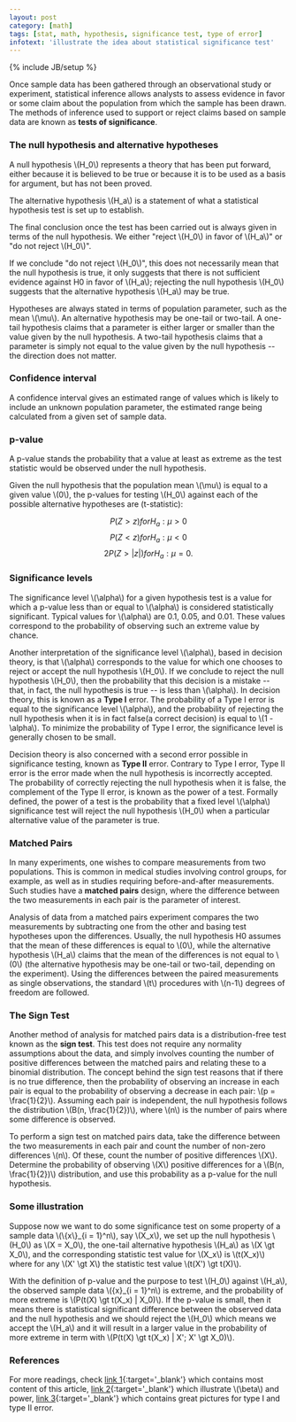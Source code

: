 ```yaml
---
layout: post
category: [math]
tags: [stat, math, hypothesis, significance test, type of error]
infotext: 'illustrate the idea about statistical significance test'
---
```

{% include JB/setup %}

<script type="text/javascript" src="http://cdn.mathjax.org/mathjax/latest/MathJax.js?config=TeX-AMS-MML_HTMLorMML"></script>

Once sample data has been gathered through an observational study or 
experiment, statistical inference allows analysts to assess evidence in 
favor or some claim about the population from which the sample has been 
drawn. The methods of inference used to support or reject claims based on 
sample data are known as __tests of significance__.

### The null hypothesis and alternative hypotheses

A null hypothesis \\(H_0\\) represents a theory that has been put forward, 
either because it is believed to be true or because it is to be used as a 
basis for argument, but has not been proved.

The alternative hypothesis \\(H_a\\) is a statement of what a statistical 
hypothesis test is set up to establish.

The final conclusion once the test has been carried out is always given in 
terms of the null hypothesis. We either "reject \\(H_0\\) in favor of 
\\(H_a\\)" or "do not reject \\(H_0\\)".

If we conclude "do not reject \\(H_0\\)", this does not necessarily mean 
that the null hypothesis is true, it only suggests that there is not 
sufficient evidence against H0 in favor of \\(H_a\\); rejecting the null 
hypothesis \\(H_0\\) suggests that the alternative hypothesis \\(H_a\\) may 
be true.

Hypotheses are always stated in terms of population parameter, such as 
the mean \\(\mu\\). An alternative hypothesis may be one-tail or two-tail. 
A one-tail hypothesis claims that a parameter is either larger or smaller 
than the value given by the null hypothesis. A two-tail hypothesis claims 
that a parameter is simply not equal to the value given by the null 
hypothesis -- the direction does not matter.

### Confidence interval

A confidence interval gives an estimated range of values which is likely to 
include an unknown population parameter, the estimated range being 
calculated from a given set of sample data.

### p-value

A p-value stands the probability that a value at least as extreme as the 
test statistic would be observed under the null hypothesis.

Given the null hypothesis that the population mean \\(\mu\\) is equal to a 
given value \\(0\\), the p-values for testing \\(H_0\\) against each of 
the possible alternative hypotheses are (t-statistic):

$$
P(Z \gt z) for H_a: \mu \gt 0
$$
$$
P(Z \lt z) for H_a: \mu \lt 0
$$
$$
2P(Z \gt |z|) for H_a: \mu = 0.
$$

### Significance levels

The significance level \\(\alpha\\) for a given hypothesis test is a value 
for which a p-value less than or equal to \\(\alpha\\) is considered 
statistically significant. Typical values for \\(\alpha\\) are 0.1, 0.05, 
and 0.01. These values correspond to the probability of observing such an 
extreme value by chance.

Another interpretation of the significance level \\(\alpha\\), based in 
decision theory, is that \\(\alpha\\) corresponds to the value for which 
one chooses to reject or accept the null hypothesis \\(H_0\\). If we 
conclude to reject the null hypothesis \\(H_0\\), then the probability that 
this decision is a mistake -- that, in fact, the null hypothesis is true 
-- is less than \\(\alpha\\). In decision theory, this is known as a 
__Type I__ error. The probability of a Type I error is equal to the 
significance level \\(\alpha\\), and the probability of rejecting the 
null hypothesis when it is in fact false(a correct decision) is equal to 
\\(1 - \alpha\\). To minimize the probability of Type I error, the 
significance level is generally chosen to be small.

Decision theory is also concerned with a second error possible in 
significance testing, known as __Type II__ error. Contrary to Type I error, 
Type II error is the error made when the null hypothesis is incorrectly 
accepted. The probability of correctly rejecting the null hypothesis when 
it is false, the complement of the Type II error, is known as the power of 
a test. Formally defined, the power of a test is the probability that a 
fixed level \\(\alpha\\) significance test will reject the null hypothesis 
\\(H_0\\) when a particular alternative value of the parameter is true.

### Matched Pairs

In many experiments, one wishes to compare measurements from two 
populations. This is common in medical studies involving control groups, 
for example, as well as in studies requiring before-and-after measurements. 
Such studies have a __matched pairs__ design, where the difference between 
the two measurements in each pair is the parameter of interest.

Analysis of data from a matched pairs experiment compares the two 
measurements by subtracting one from the other and basing test hypotheses 
upon the differences. Usually, the null hypothesis H0 assumes that the mean 
of these differences is equal to \\(0\\), while the alternative hypothesis 
\\(H_a\\) claims that the mean of the differences is not equal to \\(0\\)
(the alternative hypothesis may be one-tail or two-tail, depending on the 
experiment). Using the differences between the paired measurements as 
single observations, the standard \\(t\\) procedures with \\(n-1\\) degrees 
of freedom are followed.

### The Sign Test

Another method of analysis for matched pairs data is a distribution-free 
test known as the __sign test__. This test does not require any normality 
assumptions about the data, and simply involves counting the number of 
positive differences between the matched pairs and relating these to a 
binomial distribution. The concept behind the sign test reasons that if 
there is no true difference, then the probability of observing an 
increase in each pair is equal to the probability of observing a decrease 
in each pair: \\(p = \frac{1}{2}\\). Assuming each pair is independent, the null 
hypothesis follows the distribution \\(B(n, \frac{1}{2})\\), where \\(n\\) 
is the number of pairs where some difference is observed.

To perform a sign test on matched pairs data, take the difference between 
the two measurements in each pair and count the number of non-zero 
differences \\(n\\). Of these, count the number of positive differences 
\\(X\\). Determine the probability of observing \\(X\\) positive 
differences for a \\(B(n, \frac{1}{2})\\) distribution, and use this 
probability as a p-value for the null hypothesis.

### Some illustration

Suppose now we want to do some significance test on some property of a 
sample data \\(\\{x\\}_{i = 1}^n\\), say \\(X_x\\), we set up the null 
hypothesis \\(H_0\\) as \\(X = X_0\\), the one-tail alternative 
hypothesis \\(H_a\\) as \\(X \gt X_0\\), and the corresponding statistic 
test value for \\(X_x\\) is \\(t(X_x)\\) where for any \\(X' \gt X\\) the 
statistic test value \\(t(X') \gt t(X)\\).

With the definition of p-value and the purpose to test \\(H_0\\) against 
\\(H_a\\), the observed sample data \\(\{x\}_{i = 1}^n\\) is extreme, and 
the probability of more extreme is \\(P(t(X) \gt t(X_x) | X_0)\\). If the 
p-value is small, then it means there is statistical significant difference 
between the observed data and the null hypothesis and we should reject the 
\\(H_0\\) which means we accept the \\(H_a\\) and it will result in a larger 
value in the probability of more extreme in term with 
\\(P(t(X) \gt t(X_x) | X'; X' \gt X_0)\\).

### References

For more readings, check [link 1](http://www.stat.yale.edu/Courses/1997-98/101/sigtest.htm){:target='_blank'} which contains most content of this article, 
[link 2](http://www.stomponstep1.com/p-value-null-hypothesis-type-1-error-statistical-significance/){:target='_blank'} which illustrate \\(\beta\\) and power, 
[link 3](https://www.ma.utexas.edu/users/mks/statmistakes/errortypes.html){:target='_blank'} which contains great pictures for type I and type II error.